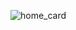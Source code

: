 ![home_card](https://user-images.githubusercontent.com/30338980/182601573-119cd956-ec02-40d8-8f8c-06b40589eac2.png)
